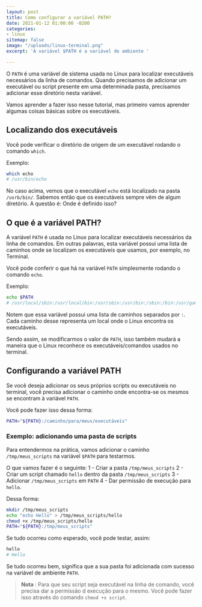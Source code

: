```yaml
---
layout: post
title: Como configurar a variável PATH?
date: 2021-01-12 01:00:00 -0200
categories:
- linux
sitemap: false
image: "/uploads/linux-terminal.png"
excerpt: 'A variável $PATH é a variável de ambiente '

---
```

O `PATH` é uma variável de sistema usada no Linux para localizar executáveis necessários da linha de comandos. Quando precisamos de adicionar um executável ou script presente em uma determinada pasta, precisamos adicionar esse diretório nesta variável.

Vamos aprender a fazer isso nesse tutorial, mas primeiro vamos aprender algumas coisas básicas sobre os executáveis.

## Localizando dos executáveis

Você pode verificar o diretório de origem de um executável rodando o comando `which`.

Exemplo:

```bash
which echo
# /usr/bin/echo
```

No caso acima, vemos que o executável `echo` está localizado na pasta `/usrb/bin/`. 
Sabemos então que os executáveis sempre vêm de algum diretório. A questão é: Onde é definido isso?


## O que é a variável PATH?

A variável `PATH` é usada no Linux para localizar executáveis necessários da linha de comandos. Em outras palavras, esta variável possui uma lista de caminhos onde se localizam os executáveis que usamos, por exemplo, no Terminal.

Você pode conferir o que há na variável `PATH` simplesmente rodando o comando `echo`. 

Exemplo:

```bash
echo $PATH
# /usr/local/sbin:/usr/local/bin:/usr/sbin:/usr/bin:/sbin:/bin:/usr/games:/usr/local/games:/snap/bin
```

Notem que essa variável possui uma lista de caminhos separados por `:`. Cada caminho desse representa um local onde o Linux encontra os executáveis.

Sendo assim, se modificarmos o valor de `PATH`, isso também mudará a maneira que o Linux reconhece os executáveis/comandos usados no terminal.


## Configurando a variável PATH 

Se você deseja adicionar os seus próprios scripts ou executáveis no terminal, você precisa adicionar o caminho onde encontra-se os mesmos se encontram à variável `PATH`.

Você pode fazer isso dessa forma:

```bash
PATH="${PATH}:/caminho/para/meus/executáveis"
```

### Exemplo: adicionando uma pasta de scripts

Para entendermos na prática, vamos adicionar o caminho `/tmp/meus_scripts` na variável `$PATH` para testarmos.

O que vamos fazer é o seguinte:
1 - Criar a pasta `/tmp/meus_scripts`
2 - Criar um script chamado `hello` dentro da pasta `/tmp/meus_scripts`
3 - Adicionar `/tmp/meus_scripts` em `PATH`
4 - Dar permissão de execução para `hello`.

Dessa forma:

```bash
mkdir /tmp/meus_scripts
echo "echo Hello" > /tmp/meus_scripts/hello
chmod +x /tmp/meus_scripts/hello
PATH="${PATH}:/tmp/meus_scripts"
```

Se tudo ocorreu como esperado, você pode testar, assim:

```bash
hello
# Hello
```

Se tudo ocorreu bem, significa que a sua pasta foi adicionada com sucesso na variável de ambiente `PATH`.

> **Nota** : Para que seu script seja executável na linha de comando, você precisa dar a permissão d execução para o mesmo. Você pode fazer isso através do comando `chmod +x script`.

